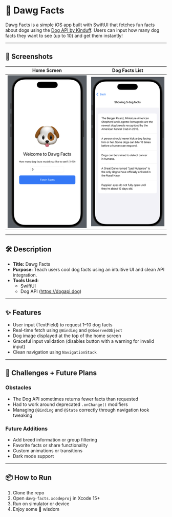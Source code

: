 # 🐶 Dawg Facts

Dawg Facts is a simple iOS app built with SwiftUI that fetches fun facts about dogs using the [Dog API by Kinduff](https://dogapi.dog). Users can input how many dog facts they want to see (up to 10) and get them instantly!

---

## 📱 Screenshots

| Home Screen                         | Dog Facts List                     |
|------------------------------------|------------------------------------|
| ![HomeView](screenshots/home.png)  | ![FactsView](screenshots/facts.png)|
---

## 🛠️ Description

- **Title:** Dawg Facts  
- **Purpose:** Teach users cool dog facts using an intuitive UI and clean API integration.  
- **Tools Used:**
  - SwiftUI
  - Dog API (https://dogapi.dog)

---

## ✨ Features

- User input (TextField) to request 1–10 dog facts
- Real-time fetch using `@Binding` and `@ObservedObject`
- Dog image displayed at the top of the home screen
- Graceful input validation (disables button with a warning for invalid input)
- Clean navigation using `NavigationStack`

---

## 🧱 Challenges + Future Plans

### Obstacles
- The Dog API sometimes returns fewer facts than requested
- Had to work around deprecated `.onChange()` modifiers
- Managing `@Binding` and `@State` correctly through navigation took tweaking

### Future Additions
- Add breed information or group filtering
- Favorite facts or share functionality
- Custom animations or transitions
- Dark mode support

---

## 📦 How to Run

1. Clone the repo
2. Open `dawg-facts.xcodeproj` in Xcode 15+
3. Run on simulator or device
4. Enjoy some 🐶 wisdom

